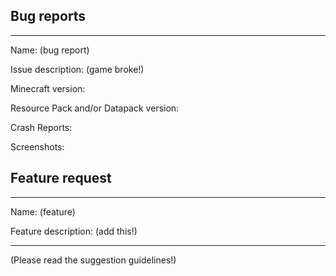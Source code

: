 ## Bug reports
-----------------------------
Name: (bug report)

Issue description: (game broke!)

Minecraft version:

Resource Pack and/or Datapack version:

Crash Reports:

Screenshots:


## Feature request
----------------------------
Name: (feature)

Feature description: (add this!)

----------------------------

(Please read the suggestion guidelines!)

